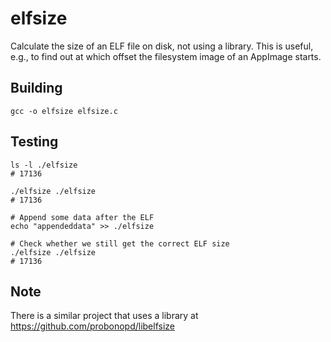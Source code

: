 # elfsize

Calculate the size of an ELF file on disk, not using a library. This is useful, e.g., to find out at which offset the filesystem image of an AppImage starts.

## Building

```
gcc -o elfsize elfsize.c
```

## Testing

```
ls -l ./elfsize
# 17136

./elfsize ./elfsize
# 17136

# Append some data after the ELF
echo "appendeddata" >> ./elfsize

# Check whether we still get the correct ELF size
./elfsize ./elfsize
# 17136
```

## Note

There is a similar project that uses a library at https://github.com/probonopd/libelfsize
